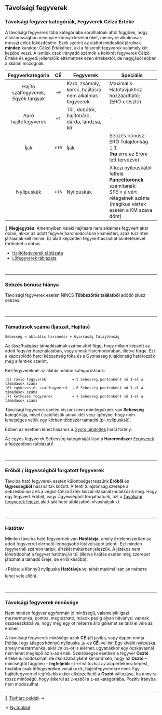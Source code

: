 ## Távolsági fegyverek

### Távolsági fegyver kategóriák, Fegyverek Célzó Értéke

A távolsági fegyverek több kategóriába sorolhatóak attól függően, hogy általánosságban mennyire könnyű kezelni őket, mennyire alkalmasak messzi célok leküzdésére. Ezek szerint az alábbi módosítók járulnak ****minden**** karakter Célzó Értékéhez, aki a felsorolt fegyverek valamelyikét kezébe veszi. A lentiek csak irányadó számok a konkrét fegyverek Célzó Értéke és egyedi jellemzőik eltérhetnek ezen értékektől, de nagyjából ebben a skálán mozognak.

|            Fegyverkategória            |  CÉ   | Fegyverek                                              | Speciális                                                                                                                             |
|:--------------------------------------:|:-----:| ------------------------------------------------------ | ------------------------------------------------------------------------------------------------------------------------------------- |
| Hajító szálfegyverek,<br>Egyéb tárgyak | `+0`  | Kard, zsámoly, korsó, hajításra nem alkalmas fegyverek | Maximális Hatótávjukhoz hozzáadható:  <br>(ERŐ x Osztó)                                                                               |
|          Apró hajítófegyverek          | `+4`  | Tőr, dobótőr, hajítóbárd, dárda, lándzsa, kő           | -                                                                                                                                     |
|                  Íjak                  | `+10` | Íjak                                                   | Sebzés bónusz: ERŐ Tulajdonság 1:1<br>(**ha** erre az Erőre lett tervezve)                                                            |
|               Nyílpuskák               | `+16` | Nyílpuskák                                             | A kézi nyílpuskától felfelé **Páncéltörőnek** számítanak:<br>SFÉ = a vért rétegeinek száma<br>(mágikus vértek esetén a KM szava dönt) |

🔆 **Megjegyzés**: Amennyiben valaki hajításra nem alkalmas fegyvert akar dobni, akkor az adott fegyver harcmodorában kismesteri, azaz `6`.szinten jártasnak kell lennie. Ez alatt képzetlen fegyverhasználat büntetéseivel történhet a dobás.

- [Hajítófegyverek táblázata](068_fegyverek.md#hajítófegyverek-harcértékei)
- [Lőfegyverek táblázata](068_fegyverek.md#lőfegyverek-harcértékei)

<br />

---
### Sebzés bónusz hiánya

Távolsági fegyverek esetén NINCS **Többszörös találatból** adódó plusz sebzés.

<br />

---
### Támadások száma (Íjászat, Hajítás)
```
Sebesség = aktuális harcmodor + Gyorsaság Tulajdonság
```

Az íjász/hajigász támadásainak száma attól függ, hogy milyen képzett az adott fegyver használatában, vagy annak Harcmodorában, illetve fürge. Ezt a kapcsolódó harci képzettség foka és a Gyorsaság tulajdonság határozzák meg a fentiek szerint.

Kézifegyvereknél az alábbi módon kategorizálunk:

```
(5) rövid fegyverek            → 5 Sebesség pontonként nő 1-el a támadások száma
(6) egykezes és szálfegyverek  → 6 Sebesség pontonként nő 1-el a támadások száma
(7) kétkezes fegyverek         → 7 Sebesség pontonként nő 1-el a támadások száma
```

Távolsági fegyverek esetén viszont nem mindegyiknek van **Sebesség** kategóriája, mivel újratöltésük annyi időt vesz igénybe, hogy nem lehetséges velük egy körben többször támadni (pl. nyílpuskák).

Ebben az esetben lehet hasznos a [Gyors újratöltés](fortelyok.tavharc/gyors_ujratoltes.md) harci fortély.

Az egyes fegyverek Sebesség kategóriáját lásd a **Harcrendszer** [Fegyverek](068_fegyverek.md) alfejezetében (táblázat)!

<br />

---
### Erőből / Ügyességből forgatott fegyverek

Távolba ható fegyverek esetén különbséget teszünk **Erőből** és **Ügyességből** használtak között. A fenti tulajdonság szerepe a sebzésbónusz és a végső Célzó Érték kiszámításánál mutatkozik meg. Hogy egy fegyvert Erőből, vagy Ügyességből forgathatunk, azt a [Távolsági fegyverek fejezet](068_fegyverek.md#hajítófegyverek-harcértékei) alatt található táblázatból olvashatjuk ki.

<br />

---
### Hatótáv

Minden távolba ható fegyvernek van **Hatótávja**, amely értelemszerűen az adott fegyverrel elérhető legnagyobb lőtávolságot jelenti. Ezt minden fegyvernél számon tarjuk, értékét méterben jelezzük. A játékos nem lőhet/dobhat a fegyver hatótávján túl (illetve hajítás esetén még szerepet játszhat a támadó Ereje, de erről később).

⚡Példa: a Könnyű nyílpuska **Hatótávja** `50`, tehát maximálisan `50` méterre lehet vele ellőni.

<br />

---
### Távolsági fegyverek minősége

Nem minden fegyver egyformán jó minőségű, valamelyik igazi mestermunka, pontos, megbízható, mások pedig olyan hitványul vannak összeeszkábálva, hogy még egy öt méterre álló gólemet se talál el vele az ember.

A távolsági fegyverek minősége azok **CÉ**-jét javítja, vagy éppen rontja. Például egy átlagos könnyű nyílpuska `16`-es **CÉ**-vel bír. Egy kiváló nyílpuska, amely mestermunka, akár `20-25`-öt is elérhet, ugyanakkor egy ócskavasnál nem lehet meglepő az `8`-as érték. Szélsőséges esetben a fegyver **Osztó** értéke is módosulhat, de ökölszabályként kimondható, hogy az **Osztó** – minőségtől függően - **legfeljebb** `±1`-el változhat az alapértékhez képest, továbbá csak lőfegyverekre vonatkozik, hajítófegyverekre nem. Egy hajítófegyvernél legfeljebb akkor elképzelhető a **Osztó** változása, ha annyira rossz minőségű, hogy átkerül az `2`-esből a `1`-es kategóriába. Pozitív irányba nem módosulhat.

---

🔗 [Távharc példák](075_tavharc_peldak.md) →

⚜️ [Nyitóoldal](start.md)
